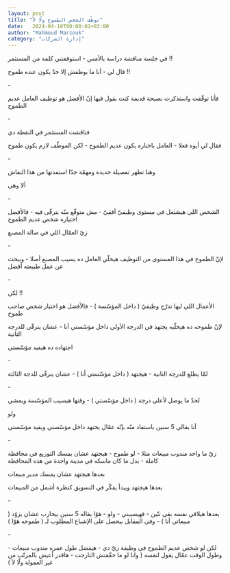 ```yaml
---
layout: post
title: "توظّف الشخص الطموح ولّا لأ"
date:   2024-04-10T00:00:01+03:00
author: "Mahmoud Marzouk"
category: "إدارة الشركات"
---
```



في جلسة مناقشة دراسة بالأمس - استوقفتني كلمة من
المستثمر !!

قال لي - أنا ما بوظفش إلا حدّ يكون عنده طموح !!

\-

فأنا توقّفت واستذكرت نصيحة قديمة كنت بقول فيها إنّ الأفضل
هو توظيف العامل عديم الطموح

\-

فناقشت المستثمر في النقطة دي

فقال لي أيوه فعلا - العامل باختاره يكون عديم الطموح -
لكن الموظّف لازم يكون طموح

\-

وهنا تظهر تفصيلة جديدة ومهمّة جدّا استفدتها من هذا
النقاش

ألا وهي

\-

الشخص اللي هيشتغل في مستوى وظيفيّ أفقيّ - مش متوقّع منّه
يترقّى فيه - فالأفضل اختياره شخص عديم الطموح

زيّ العمّال اللي في صالة المصنع

\-

لإنّ الطموح في هذا المستوى من التوظيف هيخلّي العامل ده
يسيب المصنع أصلا - ويبحث عن عمل طبيعته أفضل

\-

لكن !!

الأعمال اللي ليها تدرّج وظيفيّ ( داخل المؤسّسة ) - فالأفضل
هو اختيار شخص صاحب طموح

لإنّ طموحه ده هيخلّيه يجتهد في الدرجة الأولى داخل مؤسّستي
أنا - عشان يترقّى للدرجة التانية

اجتهاده ده هيفيد مؤسّستي

\-

لمّا يطلع للدرجة التانية - هيجتهد ( داخل مؤسّستي أنا ) -
عشان يترقّى للدجة الثالثة

\-

لحدّ ما يوصل لأعلى درجة ( داخل مؤسّستي ) - وقتها هيسيب
المؤسّسة ويمشي

ولو

أنا بقالي 5 سنين باستفاد منّه بإنّه عمّال يجتهد داخل مؤسّستي
ويفيد مؤسّستي

\-

زيّ ما واحد مندوب مبيعات مثلا - لو طموح - هيجتهد عشان
يمسك التوزيع في محافظة كاملة - بدل ما كان ماسكه في مدينة واحدة من هذه
المحافظة

بعدها هيجتهد عشان يمسك مدير مبيعات

بعدها هيجتهد ويبدأ يفكّر في التسويق كنظرة أشمل من
المبيعات

\-

بعدها هيلاقي نفسه بقى تنّين - فهيسيبني - ولو - هوّا بقاله
5 سنين بيحارب عشان يزوّد ( مبيعاتي أنا ) - وفي المقابل بيحصل على الإشباع
المطلوب لـ ( طموحه هوّا )

\-

لكن لو شخص عديم الطموح في وظيفة زيّ دي - هيفضل طول عمره
مندوب مبيعات - وطول الوقت عمّال يقول لنفسه ( وانا لو ما حقّقتش التارجت -
هاقدر أعيش بالمرتّب من غير العمولة ولّا لأ )
